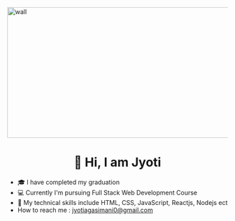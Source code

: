 
<img src="https://www.treehugger.com/thmb/Y5reVpe2tn68Wqn4YQrO_e5vJQ0=/1500x0/filters:no_upscale():max_bytes(150000):strip_icc()/__opt__aboutcom__coeus__resources__content_migration__mnn__images__2018__06__nature-phpoto-day-squirrel-6b50719b524c4ecbb3152a32baa38367.jpg" alt="wall" width="800" height="300">

<div align="center">
  <h1>👋 Hi, I am Jyoti</h1>
</div>

* 🎓 I have completed my graduation
* 💻 Currently I'm pursuing Full Stack Web Development Course
* 📘 My technical skills include HTML, CSS, JavaScript, Reactjs, Nodejs ect
* How to reach me : jyotiagasimani0@gmail.com
  
